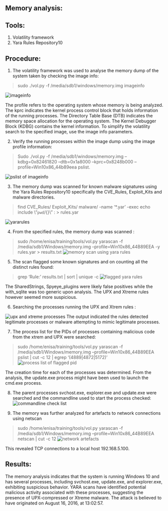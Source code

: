 ## Memory analysis:
## Tools: 
1.	Volatility framework
2.	Yara Rules Repository10 

## Procedure:
1.	The volatility framework was used to analyse the memory dump of the system taken by checking the image info:
> sudo ./vol.py -f /media/sdb1/windows/memory.img imageinfo

![imageinfo](https://github.com/user-attachments/assets/cb338c73-bedc-4924-9989-f7ca9eb5efa7)

The profile refers to the operating system whose memory is being analyzed. The kprc indicates the kernel process control block that holds information of the running processes. The Directory Table Base (DTB) indicates the memory space allocation for the operating system. The Kernel Debugger Block (KDBG) contains the kernel information.
To simplify the volatility search to the specified image, use the image info parameters.

2.	Verify the running processes within the image dump using the image profile information:
> Sudo ./vol.py -f /media/sdb1/windows/memory.img –kdbg=0x82461820 –dtb=0x1a8000 –kprc=0x8248b000 –profile=Win10x86_44b89eea pslist.

![pslist of imageinfo](https://github.com/user-attachments/assets/0dd3a59c-7f40-47c2-bcaf-39f4bac43af0)

 3.	The memory dump was scanned for known malware signatures using the Yara Rules Repository10 specifically the CVE_Rules, Exploit_Kits and malware directories. 
> find CVE_Rules/ Exploit_Kits/ malware/ -name ‘*.yar’ -exec echo include \”`pwd`/{}\” \: > rules.yar

 ![yararules](https://github.com/user-attachments/assets/dddbc72b-b68b-413b-9980-532c6bb016b5)

4.	From the specified rules, the memory dump was scanned :
>	sudo /home/enisa/training/tools/vol.py yarascan -f /media/sdb1/Windows/memory.img –profile=Win10x86_44B89EEA -y rules.yar > results.txt
![memory scan using yara rules](https://github.com/user-attachments/assets/315d02e9-b42d-4112-938f-6f1ff5e4528d)

5.	The scan flagged some known signatures and on counting all the distinct rules found:
>	grep ‘Rule:’ results.txt | sort | unique -c 
![flagged yara rules](https://github.com/user-attachments/assets/8bdfc20e-7ec3-43df-8279-d322d5cfcbbd)

The SharedStrings, Spyeye_plugins were likely false positives while the with_sqlite was too generic upon analysis. The UPX and Xtreme rules however seemed more suspicious.

6.	Searching the processes running the UPX and Xtrem rules :
 
![upx and xtreme processes](https://github.com/user-attachments/assets/6ee917fa-81cb-4de3-b517-fccb79edf742)
The output indicated the rules detected legitimate processes or malware attempting to mimic legitimate processes. 

7.	The process list for the PIDs of processes containing malicious code from the xtrem and UPX were searched:
> sudo /home/enisa/training/tools/vol.py yarascan -f /media/sdb1/Windows/memory.img –profile=Win10x86_44B89EEA pslist | cut -c 12 | egrep ‘(4889|4872|5172)’
 ![process list of flagged pid](https://github.com/user-attachments/assets/e8a990d0-1d95-4e9e-9049-d0b00f2326e6)

The creation time for each of the processes was determined. From the analysis, the update.exe process might have been used to launch the cmd.exe process.

8.	The parent processes svchost.exe, explorer.exe and update.exe were searched and the commandline used to start the process checked:
 ![commandline check list](https://github.com/user-attachments/assets/591d464a-bc00-4803-a15e-f78304f9bc67)

9.	The memory was further analyzed for artefacts to network connections using netscan
>	sudo /home/enisa/training/tools/vol.py yarascan -f /media/sdb1/Windows/memory.img –profile=Win10x86_44B89EEA netscan | cut -c 12
 ![network artefacts](https://github.com/user-attachments/assets/d1491333-1f1a-4645-be38-962927497797)

This revealed TCP connections to a local host 192.168.5.100. 

## Results:
The memory analysis indicates that the system is running Windows 10 and has several processes, including svchost.exe, update.exe, and explorer.exe, exhibiting suspicious behavior. YARA scans have identified potential malicious activity associated with these processes, suggesting the presence of UPX-compressed or Xtreme malware. The attack is believed to have originated on August 16, 2016, at 13:02:57.


